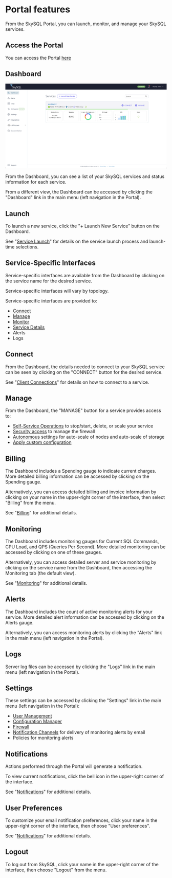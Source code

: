 # Portal features

From the SkySQL Portal, you can launch, monitor, and manage your SkySQL services.

## Access the Portal

You can access the Portal [here](https://app.skysql.com/dashboard)

## Dashboard

[![dashboard](dashboard.png)](dashboard.png)


From the Dashboard, you can see a list of your SkySQL services and status information for each service.

From a different view, the Dashboard can be accessed by clicking the "Dashboard" link in the main menu (left navigation in the Portal).

## Launch

To launch a new service, click the "+ Launch New Service" button on the Dashboard.

See "[Service Launch](<./Launch page.md>)" for details on the service launch process and launch-time selections.

## Service-Specific Interfaces

Service-specific interfaces are available from the Dashboard by clicking on the service name for the desired service.

Service-specific interfaces will vary by topology.

Service-specific interfaces are provided to:

- [Connect](<../Connecting to Sky DBs/>)
- [Manage](<./Manage your Service.md>)
- [Monitor](<./Service Monitoring Panels.md>)
- [Service Details](<./Service Details page.md>)
- Alerts
- Logs

## Connect

From the Dashboard, the details needed to connect to your SkySQL service can be seen by clicking on the "CONNECT" button for the desired service.

See "[Client Connections](<../Connecting to Sky DBs/>)" for details on how to connect to a service.

## Manage

From the Dashboard, the "MANAGE" button for a service provides access to:

- [Self-Service Operations](<./Manage your Service.md>) to stop/start, delete, or scale your service
- [Security access](<../Security/Configuring Firewall.md>) to manage the firewall
- [Autonomous](<../Autonomously scale Compute, Storage/>) settings for auto-scale of nodes and auto-scale of storage
- [Apply custom configuration](../config/)

## Billing

The Dashboard includes a Spending gauge to indicate current charges. More detailed billing information can be accessed by clicking on the Spending gauge.

Alternatively, you can access detailed billing and invoice information by clicking on your name in the upper-right corner of the interface, then select "Billing" from the menu.

See "[Billing](<./Billing.md>)" for additional details.

## Monitoring

The Dashboard includes monitoring gauges for Current SQL Commands, CPU Load, and QPS (Queries Per Second). More detailed monitoring can be accessed by clicking on one of these gauges.

Alternatively, you can access detailed server and service monitoring by clicking on the service name from the Dashboard, then accessing the Monitoring tab (the default view).

See "[Monitoring](<./Service Monitoring Panels.md>)" for additional details.

## Alerts

The Dashboard includes the count of active monitoring alerts for your service. More detailed alert information can be accessed by clicking on the Alerts gauge.

Alternatively, you can access monitoring alerts by clicking the "Alerts" link in the main menu (left navigation in the Portal).

## Logs

Server log files can be accessed by clicking the "Logs" link in the main menu (left navigation in the Portal).

## Settings

These settings can be accessed by clicking the "Settings" link in the main menu (left navigation in the Portal):

- [User Management](<../Security/Managing Portal Users.md>)
- [Configuration Manager](../config/)
- [Firewall](<../Security/Configuring Firewall.md>)
- [Notification Channels](<../Portal features/Notifications.md>) for delivery of monitoring alerts by email
- Policies for monitoring alerts

## Notifications

Actions performed through the Portal will generate a notification.

To view current notifications, click the bell icon in the upper-right corner of the interface.

See "[Notifications](<../Portal features/Notifications.md>)" for additional details.

## User Preferences

To customize your email notification preferences, click your name in the upper-right corner of the interface, then choose "User preferences".

See "[Notifications](<../Portal features/Notifications.md>)" for additional details.

## Logout

To log out from SkySQL, click your name in the upper-right corner of the interface, then choose "Logout" from the menu.
